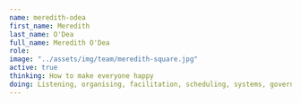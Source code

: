 ```yaml
---
name: meredith-odea
first_name: Meredith
last_name: O'Dea
full_name: Meredith O'Dea
role:
image: "../assets/img/team/meredith-square.jpg"
active: true
thinking: How to make everyone happy
doing: Listening, organising, facilitation, scheduling, systems, government, MEMOS!
---
```

